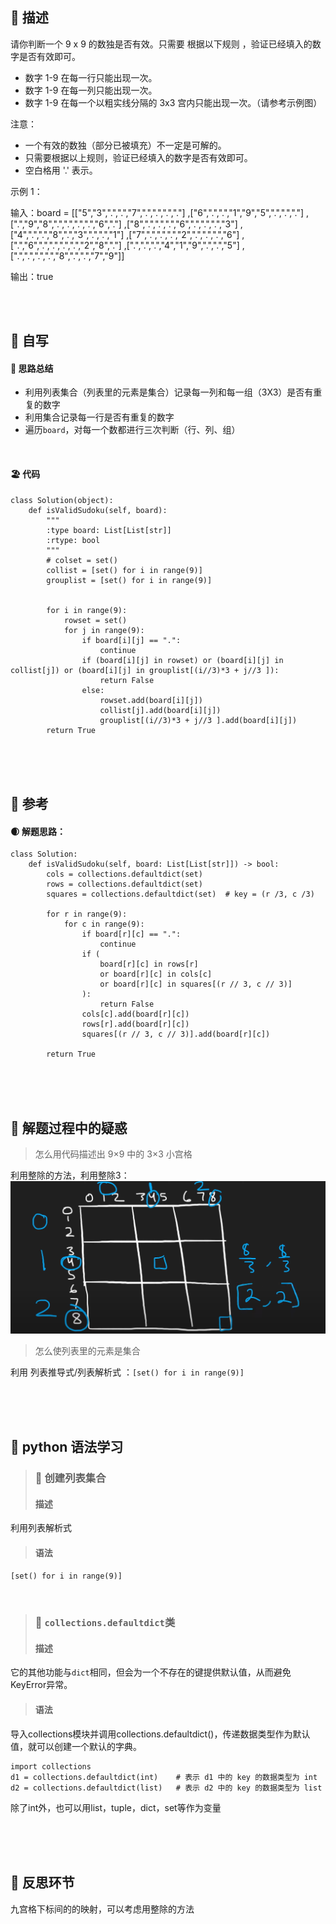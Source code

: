 ## 🚎 描述
请你判断一个 9 x 9 的数独是否有效。只需要 根据以下规则 ，验证已经填入的数字是否有效即可。

- 数字 1-9 在每一行只能出现一次。
- 数字 1-9 在每一列只能出现一次。
- 数字 1-9 在每一个以粗实线分隔的 3x3 宫内只能出现一次。（请参考示例图）
 

注意：

- 一个有效的数独（部分已被填充）不一定是可解的。
- 只需要根据以上规则，验证已经填入的数字是否有效即可。
- 空白格用 '.' 表示。
 

示例 1：

输入：board = 
[["5","3",".",".","7",".",".",".","."]
,["6",".",".","1","9","5",".",".","."]
,[".","9","8",".",".",".",".","6","."]
,["8",".",".",".","6",".",".",".","3"]
,["4",".",".","8",".","3",".",".","1"]
,["7",".",".",".","2",".",".",".","6"]
,[".","6",".",".",".",".","2","8","."]
,[".",".",".","4","1","9",".",".","5"]
,[".",".",".",".","8",".",".","7","9"]]

输出：true

<br>
<br>
 
## 🛶 自写
#### 🧱 思路总结
- 利用列表集合（列表里的元素是集合）记录每一列和每一组（3X3）是否有重复的数字
- 利用集合记录每一行是否有重复的数字
- 遍历`board`，对每一个数都进行三次判断（行、列、组）
<br>
 
#### 🏖 代码
```
class Solution(object):
    def isValidSudoku(self, board):
        """
        :type board: List[List[str]]
        :rtype: bool
        """
        # colset = set()
        collist = [set() for i in range(9)]
        grouplist = [set() for i in range(9)]


        for i in range(9):
            rowset = set()
            for j in range(9):
                if board[i][j] == ".":
                    continue
                if (board[i][j] in rowset) or (board[i][j] in collist[j]) or (board[i][j] in grouplist[(i//3)*3 + j//3 ]):
                    return False
                else:
                    rowset.add(board[i][j])
                    collist[j].add(board[i][j])
                    grouplist[(i//3)*3 + j//3 ].add(board[i][j])
        return True
```
<br>
<br>
<br>
 
## 🛫 参考
#### 🌒 解题思路：
```
class Solution:
    def isValidSudoku(self, board: List[List[str]]) -> bool:
        cols = collections.defaultdict(set)
        rows = collections.defaultdict(set)
        squares = collections.defaultdict(set)  # key = (r /3, c /3)

        for r in range(9):
            for c in range(9):
                if board[r][c] == ".":
                    continue
                if (
                    board[r][c] in rows[r]
                    or board[r][c] in cols[c]
                    or board[r][c] in squares[(r // 3, c // 3)]
                ):
                    return False
                cols[c].add(board[r][c])
                rows[r].add(board[r][c])
                squares[(r // 3, c // 3)].add(board[r][c])

        return True

```
 
<br>
<br>
<br>
 
 
## 🐾 解题过程中的疑惑
> 怎么用代码描述出 9×9 中的 3×3 小宫格

利用整除的方法，利用整除3：![具体演示](./../attachments/36小宫格.png)

> 怎么使列表里的元素是集合

利用 列表推导式/列表解析式 ：`[set() for i in range(9)]`
 
<br>
<br>
<br>
 
## 🍉 python 语法学习
>### 🍇  创建列表集合
>#### 描述
利用列表解析式
>#### 语法
`[set() for i in range(9)]`
 
<br>
 
>### 🍈 `collections.defaultdict`类
>#### 描述
它的其他功能与`dict`相同，但会为一个不存在的键提供默认值，从而避免KeyError异常。
>#### 语法
导入collections模块并调用collections.defaultdict()，传递数据类型作为默认值，就可以创建一个默认的字典。

```
import collections
d1 = collections.defaultdict(int)    # 表示 d1 中的 key 的数据类型为 int
d2 = collections.defaultdict(list)   # 表示 d2 中的 key 的数据类型为 list
```
除了int外，也可以用list，tuple，dict，set等作为变量
 

<br>
<br>
<br>
 
## 🌊 反思环节
九宫格下标间的的映射，可以考虑用整除的方法
